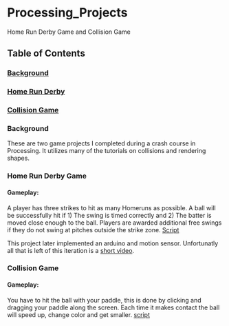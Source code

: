 # Processing_Projects
Home Run Derby Game and Collision Game
## Table of Contents
### [Background](#background)
### [Home Run Derby](#homerun)
### [Collision Game](#collision)
<a name = "background" />

### Background
These are two game projects I completed during a crash course in Processing. 
It utilizes many of the tutorials on collisions and rendering shapes.

<a name = "homerun" />

### Home Run Derby Game
#### Gameplay:
A player has three strikes to hit as many Homeruns as possible. A ball will be successfully hit if 1) The swing is timed correctly and 2) The batter is moved close enough to the ball. Players are awarded additional free swings if they do not swing at pitches outside the strike zone.
[Script](https://github.com/raycoti/Processing_Projects/blob/master/project1_1/project1_1.pde)

This project later implemented an arduino and motion sensor. Unfortunatly all that is left of this iteration is a [short video](http://raycoti.com/index.php/2016/09/09/tbt-home-run-derby-game/).  


<a name = "collision" />

### Collision Game
#### Gameplay:
You have to hit the ball with your paddle, this is done by clicking and dragging your paddle along the screen. Each time it makes contact the ball will speed up, change color and get smaller. 
[script](https://github.com/raycoti/Processing_Projects/blob/master/Ray_program2_pde.pde)
